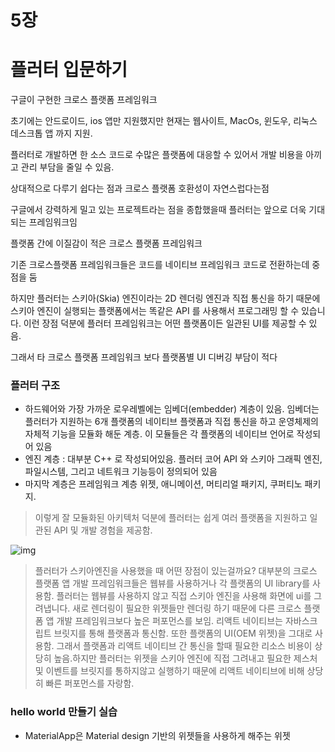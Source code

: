 # 5장

# 플러터 입문하기

구글이 구현한 크로스 플랫폼 프레임워크

초기에는 안드로이드, ios 앱만 지원했지만 현재는 웹사이트, MacOs, 윈도우, 리눅스 데스크톱 앱 까지 지원.

플러터로 개발하면 한 소스 코드로 수많은 플랫폼에 대응할 수 있어서 개발 비용을 아끼고 관리 부담을 줄일 수 있음.

상대적으로 다루기 쉽다는 점과 크로스 플랫폼 호환성이 자연스럽다는점

구글에서 강력하게 밀고 있는 프로젝트라는 점을 종합했을때 플러터는 앞으로 더욱 기대되는 프레임워크임

플랫폼 간에 이질감이 적은 크로스 플랫폼 프레임워크

기존 크로스플랫폼 프레임워크들은 코드를 네이티브 프레임워크 코드로 전환하는데 중점을 둠

하지만 플러터는 스키아(Skia) 엔진이라는 2D 렌더링 엔진과 직접 통신을 하기 때문에 스키아 엔진이 실행되는 플랫폼에서는 똑같은 API 를 사용해서 프로그래밍 할 수 있습니다. 이런 장점 덕분에 플러터 프레임워크는 어떤 플랫폼이든 일관된 UI를 제공할 수 있음.

그래서 타 크로스 플랫폼 프레임워크 보다 플랫폼별 UI 디버깅 부담이 적다

### 플러터 구조

- 하드웨어와 가장 가까운 로우레벨에는 임베더(embedder) 계층이 있음. 임베더는 플러터가 지원하는 6개 플랫폼의 네이티브 플랫폼과 직접 통신을 하고 운영체제의 자체적 기능을 모듈화 해둔 계층. 이 모듈들은 각 플랫폼의 네이티브 언어로 작성되어 있음
- 엔진 계층 : 대부분 C++ 로 작성되어있음. 플러터 코어 API 와 스키아 그래픽 엔진, 파일시스템, 그리고 네트워크 기능등이 정의되어 있음
- 마지막 계층은 프레임워크 계층
  위젯, 애니메이션, 머티리얼 패키지, 쿠퍼티노 패키지.

> 이렇게 잘 모듈화된 아키텍처 덕분에 플러터는 쉽게 여러 플랫폼을 지원하고 일관된 API 및 개발 경험을 제공함.

![img](https://github.com/tomoyo519/DoWith_frontend/assets/75294638/704513d6-b7e6-4dc1-b98d-b8d639778d93)

> 플러터가 스키아엔진을 사용했을 때 어떤 장점이 있는걸까요? 대부분의 크로스 플랫폼 앱 개발 프레임워크들은 웹뷰를 사용하거나 각 플랫폼의 UI library를 사용함. 플러터는 웹뷰를 사용하지 않고 직접 스키아 엔진을 사용해 화면에 ui를 그려냅니다. 새로 렌더링이 필요한 위젯들만 렌더링 하기 때문에 다른 크로스 플랫폼 앱 개발 프레임워크보다 높은 퍼포먼스를 보임.
> 리액트 네이티브는 자바스크립트 브릿지를 통해 플랫폼과 통신함. 또한 플랫폼의 UI(OEM 위젯)을 그대로 사용함. 그래서 플랫폼과 리액트 네이티브 간 통신을 할때 필요한 리소스 비용이 상당히 높음.하지만 플러터는 위젯을 스키아 엔진에 직접 그려내고 필요한 제스처 및 이벤트를 브릿지를 통하지않고 실행하기 때문에 리액트 네이티브에 비해 상당히 빠른 퍼포먼스를 자랑함.

### hello world 만들기 실습

- MaterialApp은 Material design 기반의 위젯들을 사용하게 해주는 위젯
